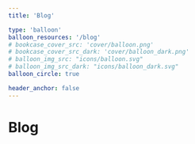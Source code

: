 ```yaml
---
title: 'Blog'

type: 'balloon' 
balloon_resources: '/blog'
# bookcase_cover_src: 'cover/balloon.png'
# bookcase_cover_src_dark: 'cover/balloon_dark.png'
# balloon_img_src: "icons/balloon.svg"
# balloon_img_src_dark: "icons/balloon_dark.svg"
balloon_circle: true

header_anchor: false
---
```


# Blog
